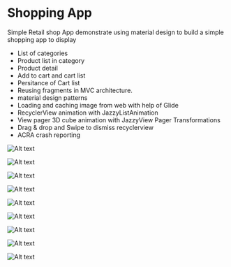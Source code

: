# Shopping App 
Simple Retail shop App demonstrate using material design to build a simple shopping app to display
- List of categories
- Product list in category
- Product detail
- Add to cart and cart list
- Persitance of Cart list
- Reusing fragments in MVC architecture.
- material design patterns 
- Loading and caching image from web with help of Glide
- RecyclerView animation with JazzyListAnimation
- View pager 3D cube animation with JazzyView Pager Transformations
- Drag & drop and Swipe to dismiss recyclerview 
- ACRA crash reporting

![Alt text](https://github.com/hiteshsahu/ECommerce-App-Android-/blob/master/Art/nav_drawer.png "Nav")

![Alt text](https://github.com/hiteshsahu/ECommerce-App-Android-/blob/master/Art/home_screen.png "Home")

![Alt text](https://github.com/hiteshsahu/ECommerce-App-Android-/blob/master/Art/product_category.png "Products")

![Alt text](https://github.com/hiteshsahu/ECommerce-App-Android-/blob/master/Art/collapsable_header_category.png "Products list")

![Alt text](https://github.com/hiteshsahu/ECommerce-App-Android-/blob/master/Art/product_detail_from_cart.png "Products detail")

![Alt text](https://github.com/hiteshsahu/ECommerce-App-Android-/blob/master/Art/checkout_screen_visble_amount.png "Checkout list")

![Alt text](https://github.com/hiteshsahu/ECommerce-App-Android-/blob/master/Art/empty_cart.png "Empty cart")

![Alt text](https://github.com/hiteshsahu/ECommerce-App-Android-/blob/master/Art/checkout_screen_visble_amount.png "Collapse cart")

![Alt text](https://github.com/hiteshsahu/ECommerce-App-Android-/blob/master/Art/visivle_total_amount_from_product_detail.png "Collapsable cart")







